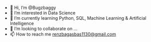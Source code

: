 - 👋 Hi, I’m @Bugzbaggy
- 👀 I’m interested in Data Science
- 🌱 I’m currently learning Python, SQL, Machine Learning & Artificial Intelligence
- 💞️ I’m looking to collaborate on ...
- 📫 How to reach me renzbagasbas1130@gmail.com

<!---
Bugzbaggy/Bugzbaggy is a ✨ special ✨ repository because its `README.md` (this file) appears on your GitHub profile.
You can click the Preview link to take a look at your changes.
--->
